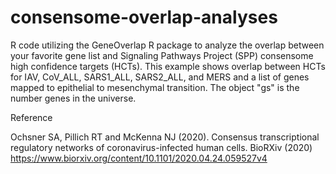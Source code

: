 # consensome-overlap-analyses
R code utilizing the GeneOverlap R package to analyze the overlap between your favorite gene list and Signaling Pathways Project (SPP) consensome high confidence targets (HCTs). This example shows overlap between HCTs for IAV, CoV_ALL, SARS1_ALL, SARS2_ALL, and MERS and a list of genes mapped to epithelial to mesenchymal transition. The object "gs" is the number genes in the universe.

Reference

Ochsner SA, Pillich RT and McKenna NJ (2020).
Consensus transcriptional regulatory networks of coronavirus-infected human cells.
BioRXiv (2020)
https://www.biorxiv.org/content/10.1101/2020.04.24.059527v4 

